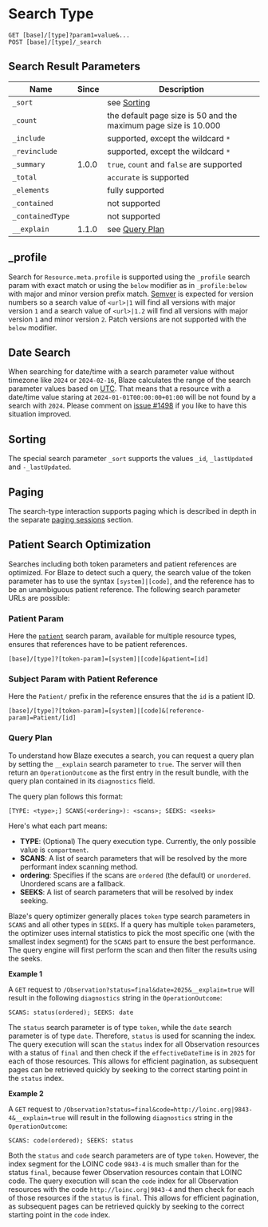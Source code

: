 # Search Type

```
GET [base]/[type]?param1=value&...
POST [base]/[type]/_search
```

## Search Result Parameters

| Name             | Since | Description                                                     |
|------------------|-------|-----------------------------------------------------------------|
| `_sort`          |       | see [Sorting](#sorting)                                         |
| `_count`         |       | the default page size is 50 and the maximum page size is 10.000 |
| `_include`       |       | supported, except the wildcard `*`                              |
| `_revinclude`    |       | supported, except the wildcard `*`                              |
| `_summary`       | 1.0.0 | `true`, `count` and `false` are supported                       |
| `_total`         |       | `accurate` is supported                                         |
| `_elements`      |       | fully supported                                                 |
| `_contained`     |       | not supported                                                   |
| `_containedType` |       | not supported                                                   |
| `__explain`      | 1.1.0 | see [Query Plan](#query-plan)                                   |

## _profile

Search for `Resource.meta.profile` is supported using the `_profile` search param with exact match or using the `below` modifier as in `_profile:below` with major and minor version prefix match. [Semver][1] is expected for version numbers so a search value of `<url>|1` will find all versions with major version `1` and a search value of `<url>|1.2` will find all versions with major version `1` and minor version `2`. Patch versions are not supported with the `below` modifier.

## Date Search

When searching for date/time with a search parameter value without timezone like `2024` or `2024-02-16`, Blaze calculates the range of the search parameter values based on [UTC][2]. That means that a resource with a date/time value staring at `2024-01-01T00:00:00+01:00` will be not found by a search with `2024`. Please comment on [issue #1498](https://github.com/samply/blaze/issues/1498) if you like to have this situation improved.

## Sorting

The special search parameter `_sort` supports the values `_id`, `_lastUpdated` and `-_lastUpdated`.

## Paging

The search-type interaction supports paging which is described in depth in the separate [paging sessions](../../api.md#paging-sessions) section.

## Patient Search Optimization

Searches including both token parameters and patient references are optimized. For Blaze to detect such a query, the search value of the token parameter has to use the syntax `[system]|[code]`, and the reference has to be an unambiguous patient reference. The following search parameter URLs are possible:

### Patient Param

Here the [`patient`][3] search param, available for multiple resource types, ensures that references have to be patient references.

```
[base]/[type]?[token-param]=[system]|[code]&patient=[id]
``` 

### Subject Param with Patient Reference

Here the `Patient/` prefix in the reference ensures that the `id` is a patient ID.

```
[base]/[type]?[token-param]=[system]|[code]&[reference-param]=Patient/[id]
```

### Query Plan

To understand how Blaze executes a search, you can request a query plan by setting the `__explain` search parameter to `true`. The server will then return an `OperationOutcome` as the first entry in the result bundle, with the query plan contained in its `diagnostics` field.

The query plan follows this format:

```
[TYPE: <type>;] SCANS(<ordering>): <scans>; SEEKS: <seeks>
```

Here's what each part means:

*   **TYPE**: (Optional) The query execution type. Currently, the only possible value is `compartment`.
*   **SCANS**: A list of search parameters that will be resolved by the more performant index scanning method.
*   **ordering**: Specifies if the scans are `ordered` (the default) or `unordered`. Unordered scans are a fallback.
*   **SEEKS**: A list of search parameters that will be resolved by index seeking.

Blaze's query optimizer generally places `token` type search parameters in `SCANS` and all other types in `SEEKS`. If a query has multiple `token` parameters, the optimizer uses internal statistics to pick the most specific one (with the smallest index segment) for the `SCANS` part to ensure the best performance. The query engine will first perform the scan and then filter the results using the seeks.

**Example 1**

A `GET` request to `/Observation?status=final&date=2025&__explain=true` will result in the following `diagnostics` string in the `OperationOutcome`:

```
SCANS: status(ordered); SEEKS: date
```

The `status` search parameter is of type `token`, while the `date` search parameter is of type `date`. Therefore, `status` is used for scanning the index. The query execution will scan the `status` index for all Observation resources with a status of `final` and then check if the `effectiveDateTime` is in `2025` for each of those resources. This allows for efficient pagination, as subsequent pages can be retrieved quickly by seeking to the correct starting point in the `status` index.

**Example 2**

A `GET` request to `/Observation?status=final&code=http://loinc.org|9843-4&__explain=true` will result in the following `diagnostics` string in the `OperationOutcome`:

```
SCANS: code(ordered); SEEKS: status
```

Both the `status` and `code` search parameters are of type `token`. However, the index segment for the LOINC code `9843-4` is much smaller than for the status `final`, because fewer Observation resources contain that LOINC code. The query execution will scan the `code` index for all Observation resources with the code `http://loinc.org|9843-4` and then check for each of those resources if the `status` is `final`. This allows for efficient pagination, as subsequent pages can be retrieved quickly by seeking to the correct starting point in the `code` index.   


[1]: <https://semver.org>
[2]: <https://en.wikipedia.org/wiki/Coordinated_Universal_Time>
[3]: <https://hl7.org/fhir/R4/searchparameter-registry.html#clinical-patient>
